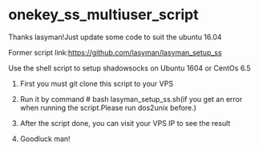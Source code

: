 # onekey_ss_multiuser_script
Thanks lasyman!Just update some code to suit the ubuntu 16.04


Former script link:https://github.com/lasyman/lasyman_setup_ss


Use the shell script to setup shadowsocks on Ubuntu 1604 or CentOs 6.5

1. First you must git clone this script to your VPS

2. Run it by command # bash lasyman_setup_ss.sh(if you get an error when running the script.Please run dos2unix before.)

3. After the script done, you can visit your VPS IP to see the result

4. Goodluck man!
